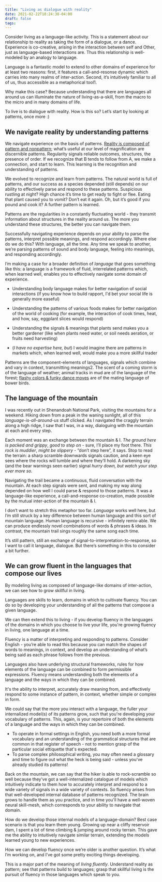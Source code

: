 ```yaml
---
title: "Living as dialogue with reality"
date: 2021-02-22T18:24:38-04:00
draft: false
tags: 
---
```


Consider living as a language-like activity. This is a statement about our relationship to reality as taking the form of a dialogue, or a dance. Experience is co-creative, arising in the interaction between self and Other, just as language-based interactions are. Thus this relationship is well-modeled by an analogy to language.

Language is a fantastic model to extend to other domains of experience for at least two reasons: first, it features a call-and-resonse dynamic which carries into many realms of inter-action. Second, it’s intuitively familiar to all of us, thus accessible as a metaphorical tool1.

Why make this case? Because understanding that there are languages all around us can illuminate the nature of living-as-a-skill, from the macro to the micro and in many domains of life.

To live is to dialogue with reality. How is this so? Let’s start by looking at patterns, once more :)

## We navigate reality by understanding patterns

We navigate experience on the basis of patterns. [Reality is composed of pattern and nonpattern](../patternsareanintrinsicfeatureofreality); what’s useful at our level of magnification are discernible patterns. Regularity signals reliable outcomes, structures, the presence of order. If we recognize that B tends to follow from A, we make a connection, and start to learn. This learning is the recognition and understanding of patterns.

We evolved to recognize and learn from patterns. The natural world is full of patterns, and our success as a species depended (still depends) on our ability to effectively parse and respond to these patterns. Suspicious rustling at night? High chance it’s time to get ready to fight or flee. Eating that plant caused you to vomit? Don’t eat it again. Oh, but it’s good if you pound and cook it? A further pattern is learned.

Patterns are the regularities in a constantly fluctuating world - they transmit information about structures in the reality around us. The more you understand these structures, the better you can navigate them.

Successfully navigating experience depends on your ability to parse the patterns, interpret possible meanings, and respond accordingly. Where else do we do this? With language, all the time. Any time we speak to another, we’re parsing patterns of sound and body language, feeling into meanings, and responding accordingly.

I’m making a case for a broader definition of _language_ that goes something like this: a language is a framework of fluid, interrelated patterns which, when learned well, enables you to effectively navigate some domain of experience.

-   Understanding body language makes for better navigation of social interactions (if you know how to build rapport, I'd bet your social life is generally more easeful)
    
-   Understanding the patterns of various foods makes for better navigation of the world of cooking (for example, the interaction of cook times, heat, and how, say, eggplant slices would respond)
    
-   Understanding the signals & meanings that plants send makes you a better gardener (like when plants need water, or soil needs aeration, or fruits need harvesting)
    
-   (_I have no expertise here, but_) I would imagine there are patterns in markets which, when learned well, would make you a more skillful trader
    

Patterns are the component-elements of languages, signals which combine and vary in context, transmitting meanings2. The scent of a coming storm is of the language of weather; animal tracks in mud are of the language of the forest; [flashy colors & funky dance moves](https://www.youtube.com/watch?v=1XkPeN3AWIE) are of the mating language of bower birds.

## The language of the mountain

I was recently out in Shenandoah National Park, visiting the mountains for a weekend. Hiking down from a peak in the waning sunlight, all of this _language-is-all-around-us_ stuff clicked. As I navigated the craggly terrain along a high ridge, I saw that I was, in a way, dialoguing with the mountain at each and every step.

Each moment was an exchange between the mountain & I. _The ground here is packed and grippy_, _good to step on -_ sure, I’ll place my foot there. _This rock is muddier_, _might be slippery_ - “don’t step here”, it says. Stop to read the terrain: a sharp scramble downwards signals caution, and a keen eye sees where the rocks will tumble and where they’ll hold. A darkening sky (and the bear warnings seen earlier) signal _hurry down, but watch your step ever more so._

Navigating the trail became a continuous, fluid conversation with the mountain. At each step signals were sent, and making my way along depended on how well I could parse & respond to those patterns. It was a language-like experience, a call-and-response co-creation, made possible by the mutual inter-action of the mountain & I.

I don’t want to stretch this metaphor too far. _Language_ works well here, but I’m still struck by a key difference between human language and this sort of mountain language. Human language is recursive - infinitely remix-able. We can produce endlessly novel combinations of words & phrases & ideas. In contrast, the mountain trail sings roughly the same song each time.

It’s still pattern, still an exchange of signal-to-interpretation-to-response, so I want to call it language, dialogue. But there’s something in this to consider a bit further.

<!-- 

## A spectrum of motion, stable to dynamic

In some cases reality is telling a story - the mountain - and in others it’s actively dialoguing with us. We might choose to distinguish _stable_ versus _dynamic_ domains of experience. In other words, there are pattern-spaces which feature a greater degree of change, and pattern-spaces that generally don’t. Interaction with the former is a bit different from with the later.

The mountain trail is relatively static, so the experience it offers remains similar each time. Tumbling rocks, fluctuating weather, and long-term erosion may change things over time, but in general the trail will give a similar experience each time.

 An encounter with a bear, though, could be a much more dynamic experience, with its own exchange of signals & meanings - a different experience each time, demanding skillful navigation of the present situation. There might still be a limited set of possible patterns, and you might be a bear-behavior expert, but the unfolding sequence of patterns which actually occurs will be less predictable. 

I used to work in an organic garden, where the plants spoke through their own language. The appearance of leaves and stems sent visual signals, telling me if they were drying out or drowning, struggling to root, ready to fruit, and so on. The soil spoke too, indicating where it could use some aeration, where it was over- or under- watered.

This is somewhere between stable & dynamic - the garden & I dialogued over time, each day a bit different as the seasons wore on. This calls for accurate interpretation and response to a dynamically unfolding domain of patterns.

But it’s not _that_ dynamic - a zucchini plant isn’t much different from day to day, or year to year. And nature’s patterns - plants, animals, ecosystems - may be dynamic in terms of _physical motion_, but _evolutionary motion_ unfolds more slowly. Dynamic on the micro-level, relatively stable on the macro.

In constrast, we humans are incredibly dynamic. Our culture & thought evolves quickly, such that we’re constantly adapting to new patterns. We use a variety of languages - body language, social ettiquette, music, spoken language. Ideas can spread and mutate and grow far faster than most living creatures.

Some are more dynamic than others. Ideas can evolve much more quickly than social structures; body language is not as flexible as word-language. All the same, humans live quite differently today than we did 5,000 years ago, whereas I’d bet bears are doing roughly the same things.

Let’s revise our definition of _language_ to integrate this distinction:

- In some domains, living is like language: co-created inter-action with dynamic realities. We come to understand many of these languages naturally, but others remain unknown to us. -->

## We can grow fluent in the languages that compose our lives

By modeling living as composed of language-like domains of inter-action, we can see how to grow skillful in living.

Languages are skills to learn, domains in which to cultivate fluency. You can do so by developing your understanding of all the patterns that compose a given language.

We can then extend this to living - if you develop fluency in the languages of the domains in which you choose to live your life, you're growing fluency in living, one language at a time.

Fluency is a matter of interpreting and responding to patterns. Consider English - you’re able to read this because you can match the shapes of words to meanings, in context, and develop an understanding of what’s being said as each phrase follows from the previous.

Languages also have underlying structural frameworks, rules for how elements of the language can be combined to form permissible expressions. Fluency means understanding both the elements of a language and the ways in which they can be combined.

It's the ability to interpret, accurately draw meaning from, and effectively respond to some instance of pattern, in context, whether simple or complex in form.

We could say that the more you interact with a language, the fuller your internalized model(s) of its patterns grow, such that you're developing your vocabulary of patterns. This, again, is your repertoire of both the elements of a language and the ways in which they can be combined. 
- To operate in formal settings in English, you need both a more formal vocabulary and an understanding of the grammatical structures that are common in that register of speech - not to mention grasp of the particular social ettiquette that's expected.
- To parse complex philosophical writing, you may often need a glossary and time to figure out what the heck is being said - unless you've already studied its patterns!

Back on the mountain, we can say that the hiker is able to rock-scramble so well because they’ve got a well-internalized catalogue of models which intuitively indicate to them how to accurately interpret and respond to a wide variety of signals in a wide variety of contexts. So fluency arises from that well-developed internal database of patterns recognized. The brain grows to handle them as you practice, and in time you'll have a well-woven neural skill-mesh, which corresponds to your ability to navigate that domain.

How do we develop those internal models of a language-domain? Best case scenario is that you learn them young. Growing up near a cliffy reservoir dam, I spent a lot of time climbing & jumping around rocky terrain. This gave me the ability to intuitively navigate similar terrain, extending the models learned young to new experiences.

How we can develop fluency once we’re older is another question. It’s what I’m working on, and I’ve got some pretty exciting things developing.

This is a major part of the meaning of *living fluently*. Understand reality as pattern; see that patterns build to languages; grasp that skillful living is the pursuit of fluency in those languages which speak to you.

<!--

1: I’m a huge fan of plain language, and keeping barriers to entry accessible. Some standards, but not so much that we’re exclusive on the basis of the privilege of time and energy it takes to acquire a whole new lexicon of complex terminology.

2: Thoughts on context: a big rustling at night might mean an approaching predator; a big rustling in the daytime might mean a deer tripped. Context is important. Patterns are consistent features, which vary in meaning depending on context. -->